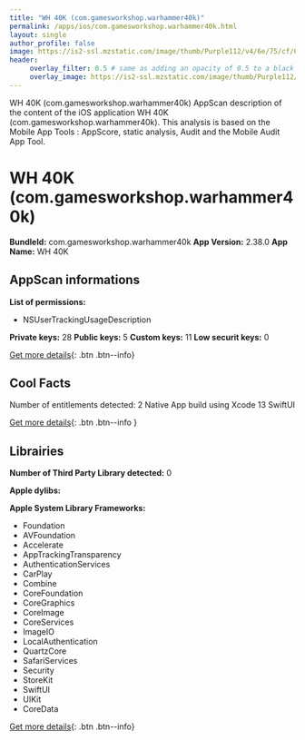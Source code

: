 ```yaml
---
title: "WH 40K (com.gamesworkshop.warhammer40k)"
permalink: /apps/ios/com.gamesworkshop.warhammer40k.html
layout: single
author_profile: false
image: https://is2-ssl.mzstatic.com/image/thumb/Purple112/v4/6e/75/cf/6e75cf64-12b9-12fa-9e24-df9a92c0bf4e/AppIcon-1x_U007emarketing-0-7-0-85-220.png/512x512bb.jpg
header: 
     overlay_filter: 0.5 # same as adding an opacity of 0.5 to a black background
     overlay_image: https://is2-ssl.mzstatic.com/image/thumb/Purple112/v4/6e/75/cf/6e75cf64-12b9-12fa-9e24-df9a92c0bf4e/AppIcon-1x_U007emarketing-0-7-0-85-220.png/512x512bb.jpg
---
```

WH 40K (com.gamesworkshop.warhammer40k) AppScan description of the content of the iOS application WH 40K (com.gamesworkshop.warhammer40k). This analysis is based on the Mobile App Tools : AppScore, static analysis, Audit and the Mobile Audit App Tool.

# WH 40K (com.gamesworkshop.warhammer40k)

**BundleId:** com.gamesworkshop.warhammer40k
**App Version:** 2.38.0
**App Name:** WH 40K


## AppScan informations 

**List of permissions:** 
- NSUserTrackingUsageDescription
  
  
**Private keys:** 28
**Public keys:** 5
**Custom keys:** 11
**Low securit keys:** 0
  
[Get more details](/pricing.html){: .btn .btn--info}

## Cool Facts

Number of entitlements detected: 2
Native App
build using Xcode 13
SwiftUI
  
[Get more details](/pricing.html){: .btn .btn--info }

## Librairies 
**Number of Third Party Library detected:** 0


**Apple dylibs:**


**Apple System Library Frameworks:**
- Foundation
- AVFoundation
- Accelerate
- AppTrackingTransparency
- AuthenticationServices
- CarPlay
- Combine
- CoreFoundation
- CoreGraphics
- CoreImage
- CoreServices
- ImageIO
- LocalAuthentication
- QuartzCore
- SafariServices
- Security
- StoreKit
- SwiftUI
- UIKit
- CoreData


  
[Get more details](/pricing.html){: .btn .btn--info}

